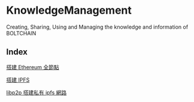 # KnowledgeManagement
Creating, Sharing, Using and Managing the knowledge and information of BOLTCHAIN

## Index

[搭建 Ethereum 全節點](Setup-An-Ethereum-Full-Node.md)

[搭建 IPFS](IPFS-Install.md)

[libp2p 搭建私有 ipfs 網路](libp2p-ipfs-pnet.md)